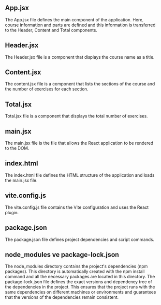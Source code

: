 ## App.jsx
The App.jsx file defines the main component of the application. Here, course information and parts are defined and this information is transferred to the Header, Content and Total components.

## Header.jsx
The Header.jsx file is a component that displays the course name as a title.

## Content.jsx
The content.jsx file is a component that lists the sections of the course and the number of exercises for each section.

## Total.jsx
Total.jsx file is a component that displays the total number of exercises.

## main.jsx
The main.jsx file is the file that allows the React application to be rendered to the DOM.

## index.html
The index.html file defines the HTML structure of the application and loads the main.jsx file.

## vite.config.js
The vite.config.js file contains the Vite configuration and uses the React plugin.

## package.json
The package.json file defines project dependencies and script commands.

## node_modules ve package-lock.json
The node_modules directory contains the project's dependencies (npm packages). This directory is automatically created with the npm install command and all the necessary packages are located in this directory.
The package-lock.json file defines the exact versions and dependency tree of the dependencies in the project. This ensures that the project runs with the same dependencies on different machines or environments and guarantees that the versions of the dependencies remain consistent.